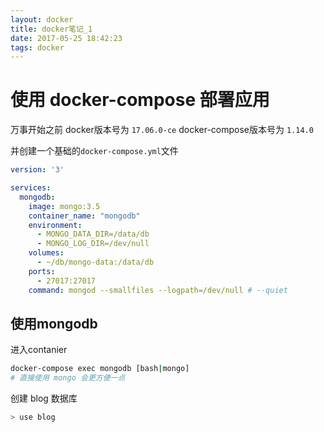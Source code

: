 ```yaml
---
layout: docker
title: docker笔记_1
date: 2017-05-25 18:42:23
tags: docker
---
```


# 使用 docker-compose 部署应用

万事开始之前
docker版本号为 `17.06.0-ce`
docker-compose版本号为 `1.14.0`

并创建一个基础的`docker-compose.yml`文件

```yaml
version: '3'

services:
  mongodb:
    image: mongo:3.5
    container_name: "mongodb"
    environment:
      - MONGO_DATA_DIR=/data/db
      - MONGO_LOG_DIR=/dev/null
    volumes:
      - ~/db/mongo-data:/data/db
    ports:
      - 27017:27017
    command: mongod --smallfiles --logpath=/dev/null # --quiet
```

## 使用mongodb

进入contanier
```bash
docker-compose exec mongodb [bash|mongo]
# 直接使用 mongo 会更方便一点
```
创建 blog 数据库
```bash
> use blog
```
